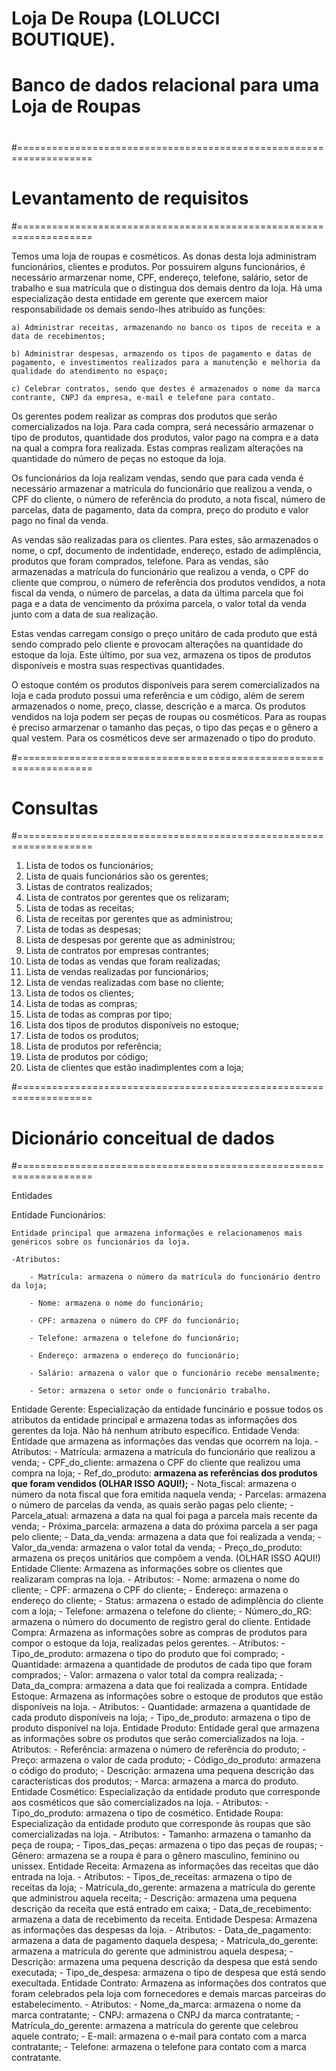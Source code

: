 #        Loja De Roupa (LOLUCCI BOUTIQUE). 
# Banco de dados relacional para uma Loja de Roupas
# 
#===================================================================
# Levantamento de requisitos
#===================================================================

Temos uma loja de roupas e cosméticos. 
As donas desta loja administram funcionários,  clientes e produtos. Por possuirem alguns funcionários, é necessário armarzenar nome, CPF, endereço, telefone, salário, setor de trabalho e sua matrícula que o distingua dos demais dentro da loja. Há uma especialização desta entidade em gerente que exercem maior responsabilidade os demais sendo-lhes atribuído as funções:

    a) Administrar receitas, armazenando no banco os tipos de receita e a data de recebimentos;
    
    b) Administrar despesas, armazendo os tipos de pagamento e datas de pagamento, e investimentos realizados para a manutenção e melhoria da qualidade do atendimento no espaço;
    
    c) Celebrar contratos, sendo que destes é armazenados o nome da marca contrante, CNPJ da empresa, e-mail e telefone para contato.
Os gerentes podem realizar as compras dos produtos que serão comercializados na loja. Para cada compra, será necessário armazenar o tipo de produtos, quantidade dos produtos, valor pago na compra e a data na qual a compra fora realizada. Estas compras realizam alterações na quantidade do número de peças no estoque da loja.

Os funcionários da loja realizam vendas, sendo que para cada venda é necessário armazenar a matrícula do funcionário que realizou a venda, o CPF do cliente, o número de referência do produto, a nota fiscal, número de parcelas, data de pagamento, data da compra, preço do produto e valor pago no final da venda.

As vendas são realizadas para os clientes. Para estes, são armazenados o nome, o cpf, documento de indentidade, endereço, estado de adimplência, produtos que foram comprados, telefone. Para as vendas, são armazenadas a matrícula do funcionário que realizou a venda, o CPF do cliente que comprou, o número de referência dos produtos vendidos, a nota fiscal da venda, o número de parcelas, a data da última parcela que foi paga e a data de vencimento da próxima parcela, o valor total da venda junto com a data de sua realização.

Estas vendas carregam consigo o preço unitáro de cada produto que está sendo comprado pelo cliente e provocam alterações na quantidade do estoque da loja. Este último, por sua vez, armazena os tipos de produtos disponíveis e mostra suas respectivas quantidades.

O estoque contém os produtos disponíveis para serem comercializados na loja e cada produto possui uma referência e um código, além de serem armazenados o nome, preço, classe, descrição e a marca. Os produtos vendidos na loja podem ser peças de roupas ou cosméticos. Para as roupas é preciso armarzenar o tamanho das peças, o tipo das peças e o gênero a qual vestem. Para os cosméticos deve ser armazenado o tipo do produto.

#===================================================================
# Consultas
#===================================================================

1. Lista de todos os funcionários;
2. Lista de quais funcionários são os gerentes;
3. Listas de contratos realizados;
4. Lista de contratos por gerentes que os relizaram;
5. Lista de todas as receitas;
6. Lista de receitas por gerentes que as administrou;
7. Lista de todas as despesas;
8. Lista de despesas por gerente que as administrou;
10. Lista de contratos por empresas contrantes;
11. Lista de todas as vendas que foram realizadas;
12. Lista de vendas realizadas por funcionários;
13. Lista de vendas realizadas com base no cliente;
14. Lista de todos os clientes;
15. Lista de todas as compras;
16. Lista de todas as compras por tipo;
17. Lista dos tipos de produtos disponíveis no estoque;
18. Lista de todos os produtos;
19. Lista de produtos por referência;
20. Lista de produtos por código;
21. Lista de clientes que estão inadimplentes com a loja;

#===================================================================
# Dicionário conceitual de dados
#===================================================================

Entidades

Entidade Funcionários:

    Entidade principal que armazena informações e relacionamenos mais genéricos sobre os funcionários da loja.
    
    -Atributos:
    
        - Matrícula: armazena o número da matrícula do funcionário dentro da loja;
        
        - Nome: armazena o nome do funcionário;
        
        - CPF: armazena o número do CPF do funcionário;
        
        - Telefone: armazena o telefone do funcionário;
        
        - Endereço: armazena o endereço do funcionário;
        
        - Salário: armazena o valor que o funcionário recebe mensalmente;
       
        - Setor: armazena o setor onde o funcionário trabalho.
        
Entidade Gerente:
    Especialização da entidade funcinário e possue todos os atributos da entidade principal e armazena todas as informações dos gerentes da loja. Não há nenhum atributo específico.
Entidade Venda:
    Entidade que armazena as informações das vendas que ocorrem na loja. 
    -Atributos:
    - Matrícula: armazena a matrícula do funcionário que realizou a venda;
    - CPF_do_cliente: armazena o CPF do cliente que realizou uma compra na loja;
    - Ref_do_produto: **armazena as referências dos produtos que foram vendidos (OLHAR ISSO AQUI!);**
    - Nota_fiscal: armazena o número da nota fiscal que fora emitida naquela venda;
    - Parcelas: armazena o número de parcelas da venda, as quais serão pagas pelo cliente;
    - Parcela_atual: armazena a data na qual foi paga a parcela mais recente da venda;
    - Próxima_parcela: armazena a data do próxima parcela a ser paga pelo cliente;
    - Data_da_venda: armazena a data que foi realizada a venda;
    - Valor_da_venda: armazena o valor total da venda;
    - Preço_do_produto: armazena os preços unitários que compõem a venda. (OLHAR ISSO AQUI!)
Entidade Cliente:
    Armazena as informações sobre os clientes que realizaram compras na loja.
    - Atributos:
    -  Nome: armazena o nome do cliente;
    -  CPF: armazena o CPF do cliente;
    -  Endereço: armazena o endereço do cliente;
    -  Status: armazena o estado de adimplência do cliente com a loja;
    -  Telefone: armazena o telefone do cliente;
    -  Número_do_RG: armazena o número do documento de registro geral do cliente.
Entidade Compra:
    Armazena as informações sobre as compras de produtos para compor o estoque da loja, realizadas pelos gerentes.
    - Atributos:
    - Tipo_de_produto: armazena o tipo do produto que foi comprado;
    - Quantidade: armazena a quantidade de produtos de cada tipo que foram comprados;
    - Valor: armazena o valor total da compra realizada;
    - Data_da_compra: armazena a data que foi realizada a compra.
Entidade Estoque:
    Armazena as informações sobre o estoque de produtos que estão disponíveis na loja.
    - Atributos:
    - Quantidade: armazena a quantidade de cada produto disponíveis na loja;
    - Tipo_de_produto: armazena o tipo de produto disponível na loja.
Entidade Produto:
    Entidade geral que armazena as informações sobre os produtos que serão comercializados na loja.
    - Atributos:
    - Referência: armazena o número de referência do produto;
    - Preço: armazena o valor de cada produto;
    - Código_do_produto: armazena o código do produto;
    - Descrição: armazena uma pequena descrição das características dos produtos;
    - Marca: armazena a marca do produto.
Entidade Cosmético:
    Especialização da entidade produto que corresponde aos cosméticos que são comercializados na loja.
    - Atributos:
    - Tipo_do_produto: armazena o tipo de cosmético.
Entidade Roupa:
    Especialização da entidade produto que corresponde às roupas que são comercializadas na loja.
    - Atributos:
    - Tamanho: armazena o tamanho da peça de roupa;
    - Tipos_das_peças: armazena o tipo das peças de roupas;
    - Gênero: armazena se a roupa é para o gênero masculino, feminino ou unissex.
Entidade Receita:
    Armazena as informações das receitas que dão entrada na loja.
    - Atributos:
    - Tipos_de_receitas: armazena o tipo de receitas da loja;
    - Matrícula_do_gerente: armazena a matrícula do gerente que administrou aquela receita;
    - Descrição: armazena uma pequena descrição da receita que está entrado em caixa;
    - Data_de_recebimento: armazena a data de recebimento da receita.
Entidade Despesa:
    Armazena as informações das despesas da loja.
    - Atributos:
    - Data_de_pagamento: armazena a data de pagamento daquela despesa;
    - Matrícula_do_gerente: armazena a matrícula do gerente que administrou aquela despesa; 
    - Descrição: armazena uma pequena descrição da despesa que está sendo executada;
    - Tipo_de_despesa: armazena o tipo de despesa que está sendo execultada.
Entidade Contrato:
    Armazena as informações dos contratos que foram celebrados pela loja com fornecedores e demais marcas parceiras do estabelecimento.
    - Atributos:
    - Nome_da_marca: armazena o nome da marca contratante;
    - CNPJ: armazena o CNPJ da marca contratante;
    - Matrícula_do_gerente: armazena a matrícula do gerente que celebrou aquele contrato;
    - E-mail: armazena o e-mail para contato com a marca contratante;
    - Telefone: armazena o telefone para contato com a marca contratante.
 
